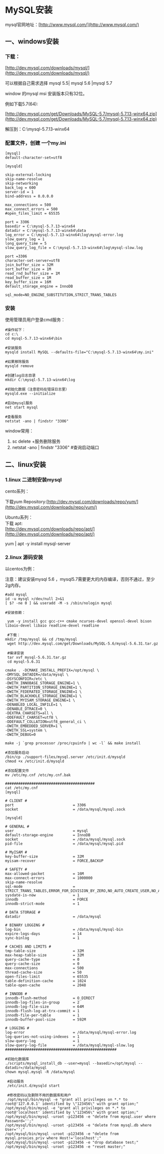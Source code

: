 # MySQL安装

mysql官网地址：[http://www.mysql.com/](http://www.mysql.com/)

## 一、windows安装

### 下载：

[http://dev.mysql.com/downloads/mysql/](http://dev.mysql.com/downloads/mysql/)

可以根据自己需求选择 mysql 5.5\| mysql 5.6 \|mysql 5.7

window 的mysql msi 安装版本只有32位。

例如下载5.7\(64\):

[http://dev.mysql.com/get/Downloads/MySQL-5.7/mysql-5.7.13-winx64.zip](http://dev.mysql.com/get/Downloads/MySQL-5.7/mysql-5.7.13-winx64.zip)

解压到：C:\mysql-5.7.13-winx64

### 配置文件，创建 一个my.ini

```
[mysql]
default-character-set=utf8 

[mysqld]

skip-external-locking
skip-name-resolve
skip-networking
back_log = 600
server-id = 1
bind-address = 0.0.0.0

max_connections = 500
max_connect_errors = 500
#open_files_limit = 65535

port = 3306 
basedir = C:\mysql-5.7.13-winx64
datadir = C:\mysql-5.7.13-winx64\data
log_error = C:\mysql-5.7.13-winx64\log\mysql-error.log
slow_query_log = 1
long_query_time = 5
slow_query_log_file = C:\mysql-5.7.13-winx64\log\mysql-slow.log

port =3306 
character-set-server=utf8
join_buffer_size = 32M
sort_buffer_size = 1M
read_rnd_buffer_size = 1M 
read_buffer_size = 1M
key_buffer_size = 16M
default_storage_engine = InnoDB

sql_mode=NO_ENGINE_SUBSTITUTION,STRICT_TRANS_TABLES
```

### 安装

使用管理员用户登录cmd服务：

```
#操作如下：
cd c:\
cd mysql-5.7.13-winx64\bin

#安装服务
mysqld install MySQL --defaults-file="C:\mysql-5.7.13-winx64\my.ini" 

#如果移除服务
mysqld remove

#创建log日志目录
mkdir C:\mysql-5.7.13-winx64\log

#初始化数据（注意密码在错误日志里）
mysqld.exe --initialize

#启动mysql服务
net start mysql

#查看服务
netstat -ano | findstr "3306"
```

window常用：

1. sc delete +服务删除服务
2. netstat -ano \| findstr "3306" \#查询启动端口

## 二、linux安装

### 1.linux 二进制安装mysql

cento系列：

下载yum Repository:[http://dev.mysql.com/downloads/repo/yum/](http://dev.mysql.com/downloads/repo/yum/)

Ubuntu系列：  
 下载 apt:  
 [http://dev.mysql.com/downloads/repo/apt/](http://dev.mysql.com/downloads/repo/apt/)

yum \| apt -y install mysql-server

### 2.linux 源码安装

以centos为例：

注意：建议安装mysql 5.6 ，mysql5.7需要更大的内存编译，否则不通过，至少2g内存。

    #add mysql
    id -u mysql >/dev/null 2>&1
    [ $? -ne 0 ] && useradd -M -s /sbin/nologin mysql

    #安装依赖：

     yum -y install gcc gcc-c++ cmake ncurses-devel openssl-devel bison libaio-devel libaio readline-devel readline

     #下载：
    mkdir /tmp/mysql && cd /tmp/mysql
     wget http://dev.mysql.com/get/Downloads/MySQL-5.6/mysql-5.6.31.tar.gz

     #编译安装
     tar xvf mysql-5.6.31.tar.gz
     cd mysql-5.6.31

    cmake . -DCMAKE_INSTALL_PREFIX=/opt/mysql \
    -DMYSQL_DATADIR=/data/mysql \
    -DSYSCONFDIR=/etc \
    -DWITH_INNOBASE_STORAGE_ENGINE=1 \
    -DWITH_PARTITION_STORAGE_ENGINE=1 \
    -DWITH_FEDERATED_STORAGE_ENGINE=1 \
    -DWITH_BLACKHOLE_STORAGE_ENGINE=1 \
    -DWITH_MYISAM_STORAGE_ENGINE=1 \
    -DENABLED_LOCAL_INFILE=1 \
    -DENABLE_DTRACE=0 \
    -DEXTRA_CHARSETS=all \
    -DDEFAULT_CHARSET=utf8 \
    -DDEFAULT_COLLATION=utf8_general_ci \
    -DWITH_EMBEDDED_SERVER=1 \
    -DWITH_SSL=system \
    -DWITH_DEBUG=0 

    make -j `grep processor /proc/cpuinfo | wc -l` && make install

    #添加服务启动
    /bin/cp ./support-files/mysql.server /etc/init.d/mysqld
    chmod +x /etc/init.d/mysqld

    #添加配置文件
    mv /etc/my.cnf /etc/my.cnf.bak

    #########################################
    cat /etc/my.cnf  
    [mysql]

    # CLIENT #
    port                           = 3306
    socket                         = /data/mysql/mysql.sock

    [mysqld]

    # GENERAL #
    user                           = mysql
    default-storage-engine         = InnoDB
    socket                         = /data/mysql/mysql.sock
    pid-file                       = /data/mysql/mysql.pid

    # MyISAM #
    key-buffer-size                = 32M
    myisam-recover                 = FORCE,BACKUP

    # SAFETY #
    max-allowed-packet             = 16M
    max-connect-errors             = 1000000
    skip-name-resolve
    sql-mode                       = STRICT_TRANS_TABLES,ERROR_FOR_DIVISION_BY_ZERO,NO_AUTO_CREATE_USER,NO_AUTO_VALUE_ON_ZERO,NO_ENGINE_SUBSTITUTION,NO_ZERO_DATE,NO_ZERO_IN_DATE,ONLY_FULL_GROUP_BY
    sysdate-is-now                 = 1
    innodb                         = FORCE
    innodb-strict-mode             = 1

    # DATA STORAGE #
    datadir                        = /data/mysql

    # BINARY LOGGING #
    log-bin                        = /data/mysql/mysql-bin
    expire-logs-days               = 14
    sync-binlog                    = 1

    # CACHES AND LIMITS #
    tmp-table-size                 = 32M
    max-heap-table-size            = 32M
    query-cache-type               = 0
    query-cache-size               = 0
    max-connections                = 500
    thread-cache-size              = 50
    open-files-limit               = 65535
    table-definition-cache         = 1024
    table-open-cache               = 2048

    # INNODB #
    innodb-flush-method            = O_DIRECT
    innodb-log-files-in-group      = 2
    innodb-log-file-size           = 64M
    innodb-flush-log-at-trx-commit = 1
    innodb-file-per-table          = 1
    innodb-buffer-pool-size        = 592M

    # LOGGING #
    log-error                      = /data/mysql/mysql-error.log
    log-queries-not-using-indexes  = 1
    slow-query-log                 = 1
    slow-query-log-file            = /data/mysql/mysql-slow.log
    ###################################################

    #初始化数据库
    ./scripts/mysql_install_db --user=mysql --basedir=/opt/mysql --datadir=/data/mysql
    chown mysql.mysql -R /data/mysql

     #启动服务
     /etc/init.d/mysqld start

     #修改密码以及删除不用的数据库和用户
     /opt/mysql/bin/mysql -e "grant all privileges on *.* to root@'127.0.0.1' identified by \"123456\" with grant option;"
    /opt/mysql/bin/mysql -e "grant all privileges on *.* to root@'localhost' identified by \"123456\" with grant option;"
    /opt/mysql/bin/mysql -uroot -p123456 -e "delete from mysql.user where Password='';"
    /opt/mysql/bin/mysql -uroot -p123456 -e "delete from mysql.db where User='';"
    /opt/mysql/bin/mysql -uroot -p123456 -e "delete from mysql.proxies_priv where Host!='localhost';"
    /opt/mysql/bin/mysql -uroot -p123456 -e "drop database test;"
    /opt/mysql/bin/mysql -uroot -p123456 -e "reset master;"





